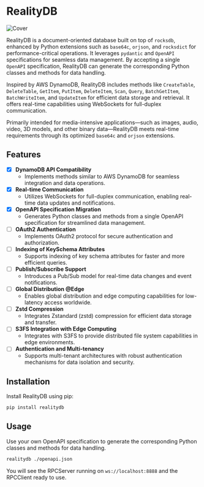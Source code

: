 # RealityDB

![Cover](images/landscape.jpeg)

RealityDB is a document-oriented database built on top of `rocksdb`, enhanced by Python extensions such as `base64c`, `orjson`, and `rocksdict` for performance-critical operations. It leverages `pydantic` and `OpenAPI` specifications for seamless data management. By accepting a single `OpenAPI` specification, RealityDB can generate the corresponding Python classes and methods for data handling.

Inspired by AWS DynamoDB, RealityDB includes methods like `CreateTable`, `DeleteTable`, `GetItem`, `PutItem`, `DeleteItem`, `Scan`, `Query`, `BatchGetItem`, `BatchWriteItem`, and `UpdateItem` for efficient data storage and retrieval. It offers real-time capabilities using WebSockets for full-duplex communication.

Primarily intended for media-intensive applications—such as images, audio, video, 3D models, and other binary data—RealityDB meets real-time requirements through its optimized `base64c` and `orjson` extensions.

## Features

- [x] **DynamoDB API Compatibility**
  - Implements methods similar to AWS DynamoDB for seamless integration and data operations.
- [x] **Real-time Communication**
  - Utilizes WebSockets for full-duplex communication, enabling real-time data updates and notifications.
- [x] **OpenAPI Specification Migration**
  - Generates Python classes and methods from a single OpenAPI specification for streamlined data management.
- [ ] **OAuth2 Authentication**
  - Implements OAuth2 protocol for secure authentication and authorization.
- [ ] **Indexing of KeySchema Attributes**
  - Supports indexing of key schema attributes for faster and more efficient queries.
- [ ] **Publish/Subscribe Support**
  - Introduces a Pub/Sub model for real-time data changes and event notifications.
- [ ] **Global Distribution @Edge**
  - Enables global distribution and edge computing capabilities for low-latency access worldwide.
- [ ] **Zstd Compression**
  - Integrates Zstandard (zstd) compression for efficient data storage and transfer.
- [ ] **S3FS Integration with Edge Computing**
  - Integrates with S3FS to provide distributed file system capabilities in edge environments.
- [ ] **Authentication and Multi-tenancy**
  - Supports multi-tenant architectures with robust authentication mechanisms for data isolation and security.

## Installation

Install RealityDB using pip:

```bash
pip install realitydb
```

## Usage

Use your own OpenAPI specification to generate the corresponding Python classes and methods for data handling.

```bash
realitydb ./openapi.json
```

You will see the RPCServer running on `ws://localhost:8888` and the RPCClient ready to use.




